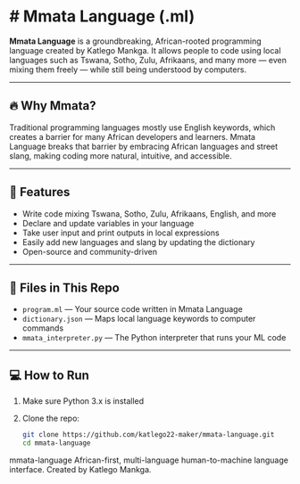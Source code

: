 # # Mmata Language (.ml)

**Mmata Language** is a groundbreaking, African-rooted programming language created by Katlego Mankga. It allows people to code using local languages such as Tswana, Sotho, Zulu, Afrikaans, and many more — even mixing them freely — while still being understood by computers.

---

## 🔥 Why Mmata?

Traditional programming languages mostly use English keywords, which creates a barrier for many African developers and learners. Mmata Language breaks that barrier by embracing African languages and street slang, making coding more natural, intuitive, and accessible.

---

## 🧠 Features

- Write code mixing Tswana, Sotho, Zulu, Afrikaans, English, and more  
- Declare and update variables in your language  
- Take user input and print outputs in local expressions  
- Easily add new languages and slang by updating the dictionary  
- Open-source and community-driven  

---

## 📂 Files in This Repo

- `program.ml` — Your source code written in Mmata Language  
- `dictionary.json` — Maps local language keywords to computer commands  
- `mmata_interpreter.py` — The Python interpreter that runs your ML code  

---

## 💻 How to Run

1. Make sure Python 3.x is installed  
2. Clone the repo:

   ```bash
   git clone https://github.com/katlego22-maker/mmata-language.git
   cd mmata-language
mmata-language
African-first, multi-language human-to-machine language interface. Created by Katlego Mankga.
